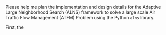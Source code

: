 Please help me plan the implementation and design details for the Adaptive Large Neighborhood Search (ALNS) framework to solve a large scale Air Traffic Flow Management (ATFM) Problem using the Python `alns` library.

First, the 
